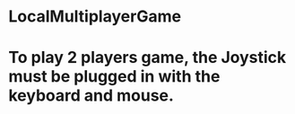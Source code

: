 # LocalMultiplayerGame
# To play 2 players game, the Joystick must be plugged in with the keyboard and mouse.
